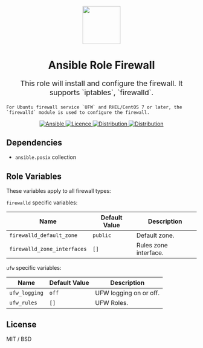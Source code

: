 <p align="center"> <img src="https://user-images.githubusercontent.com/34257858/129839002-15e3f2c7-3f75-46d4-afae-0fd207d7fdde.png" width="100" height="100"></p>

<h1 align="center">
    Ansible Role Firewall
</h1>

<p align="center" style="font-size: 1.2rem;">
    This role will install and configure the firewall. It supports `iptables`, `firewalld`.

    For Ubuntu firewall service `UFW` and RHEL/CentOS 7 or later, the `firewalld` module is used to configure the firewall.

</p>

<p align="center">

<a href="https://www.ansible.com">
  <img src="https://img.shields.io/badge/Ansible-2.10-green?style=flat&logo=ansible" alt="Ansible">
</a>
<a href="LICENSE.md">
  <img src="https://img.shields.io/badge/License-MIT-blue.svg" alt="Licence">
</a>
<a href="https://ubuntu.com/">
  <img src="https://img.shields.io/badge/ubuntu-20.x-orange?style=flat&logo=ubuntu" alt="Distribution">
</a>
<a href="https://www.centos.org/">
  <img src="https://img.shields.io/badge/CentOS-8-green?style=flat&logo=centos" alt="Distribution">
</a>

## Dependencies

- `ansible.posix` collection

## Role Variables

These variables apply to all firewall types:

`firewalld` specific variables:

| Name                        | Default Value | Description           |
| --------------------------- | ------------- | --------------------- |
| `firewalld_default_zone`    | `public`      | Default zone.         |
| `firewalld_zone_interfaces` | `[]`          | Rules zone interface. |

`ufw` specific variables:

| Name          | Default Value | Description            |
| ------------- | ------------- | ---------------------- |
| `ufw_logging` | `off`         | UFW logging on or off. |
| `ufw_rules`   | `[]`          | UFW Roles.             |

## License

MIT / BSD
